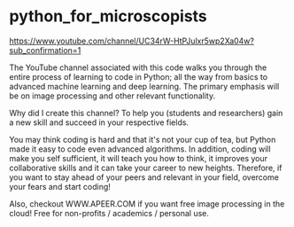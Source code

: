 # python_for_microscopists
https://www.youtube.com/channel/UC34rW-HtPJulxr5wp2Xa04w?sub_confirmation=1

The YouTube channel associated with this code walks you through the entire process of learning to code in Python; all the way from basics to advanced machine learning and deep learning. The primary emphasis will be on image processing and other relevant functionality. 

Why did I create this channel? To help you (students and researchers) gain a new skill and succeed in your respective fields. 

You may think coding is hard and that it's not your cup of tea, but Python made it easy to code even advanced algorithms. In addition, coding will make you self sufficient, it will teach you how to think, it improves your collaborative skills and it can take your career to new heights. Therefore, if you want to stay ahead of your peers and relevant in your field, overcome your fears and start coding!

Also, checkout WWW.APEER.COM if you want free image processing in the cloud! 
Free for non-profits / academics / personal use. 

